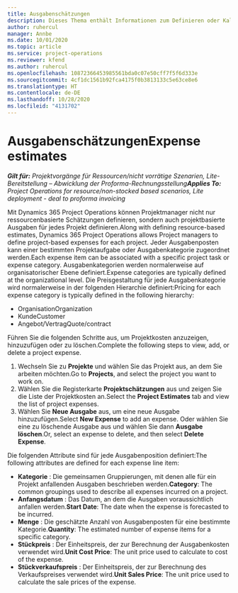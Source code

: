 ```yaml
---
title: Ausgabenschätzungen
description: Dieses Thema enthält Informationen zum Definieren oder Kalkulieren projektbasierter Ausgaben.
author: ruhercul
manager: Annbe
ms.date: 10/01/2020
ms.topic: article
ms.service: project-operations
ms.reviewer: kfend
ms.author: ruhercul
ms.openlocfilehash: 10872366453985561bda0c07e50cff7f5f6d333e
ms.sourcegitcommit: 4cf1dc1561b92fca4175f0b3813133c5e63ce8e6
ms.translationtype: HT
ms.contentlocale: de-DE
ms.lasthandoff: 10/28/2020
ms.locfileid: "4131702"
---
```

# <a name="expense-estimates"></a><span data-ttu-id="77028-103">Ausgabenschätzungen</span><span class="sxs-lookup"><span data-stu-id="77028-103">Expense estimates</span></span>
<span data-ttu-id="77028-104">_**Gilt für:** Projektvorgänge für Ressourcen/nicht vorrätige Szenarien, Lite-Bereitstellung – Abwicklung der Proforma-Rechnungsstellung_</span><span class="sxs-lookup"><span data-stu-id="77028-104">_**Applies To:** Project Operations for resource/non-stocked based scenarios, Lite deployment - deal to proforma invoicing_</span></span>

<span data-ttu-id="77028-105">Mit Dynamics 365 Project Operations können Projektmanager nicht nur ressourcenbasierte Schätzungen definieren, sondern auch projektbasierte Ausgaben für jedes Projekt definieren.</span><span class="sxs-lookup"><span data-stu-id="77028-105">Along with defining resource-based estimates, Dynamics 365 Project Operations allows Project managers to define project-based expenses for each project.</span></span> <span data-ttu-id="77028-106">Jeder Ausgabenposten kann einer bestimmten Projektaufgabe oder Ausgabenkategorie zugeordnet werden.</span><span class="sxs-lookup"><span data-stu-id="77028-106">Each expense item can be associated with a specific project task or expense category.</span></span> <span data-ttu-id="77028-107">Ausgabenkategorien werden normalerweise auf organisatorischer Ebene definiert.</span><span class="sxs-lookup"><span data-stu-id="77028-107">Expense categories are typically defined at the organizational level.</span></span> <span data-ttu-id="77028-108">Die Preisgestaltung für jede Ausgabenkategorie wird normalerweise in der folgenden Hierarchie definiert:</span><span class="sxs-lookup"><span data-stu-id="77028-108">Pricing for each expense category is typically defined in the following hierarchy:</span></span>

- <span data-ttu-id="77028-109">Organisation</span><span class="sxs-lookup"><span data-stu-id="77028-109">Organization</span></span>
- <span data-ttu-id="77028-110">Kunde</span><span class="sxs-lookup"><span data-stu-id="77028-110">Customer</span></span>
- <span data-ttu-id="77028-111">Angebot/Vertrag</span><span class="sxs-lookup"><span data-stu-id="77028-111">Quote/contract</span></span>

<span data-ttu-id="77028-112">Führen Sie die folgenden Schritte aus, um Projektkosten anzuzeigen, hinzuzufügen oder zu löschen.</span><span class="sxs-lookup"><span data-stu-id="77028-112">Complete the following steps to view, add, or delete a project expense.</span></span>

1. <span data-ttu-id="77028-113">Wechseln Sie zu **Projekte** und wählen Sie das Projekt aus, an dem Sie arbeiten möchten.</span><span class="sxs-lookup"><span data-stu-id="77028-113">Go to **Projects**, and select the project you want to work on.</span></span>
2. <span data-ttu-id="77028-114">Wählen Sie die Registerkarte **Projektschätzungen** aus und zeigen Sie die Liste der Projektkosten an.</span><span class="sxs-lookup"><span data-stu-id="77028-114">Select the **Project Estimates** tab and view the list of project expenses.</span></span>
3. <span data-ttu-id="77028-115">Wählen Sie **Neue Ausgabe** aus, um eine neue Ausgabe hinzuzufügen.</span><span class="sxs-lookup"><span data-stu-id="77028-115">Select **New Expense** to add an expense.</span></span> <span data-ttu-id="77028-116">Oder wählen Sie eine zu löschende Ausgabe aus und wählen Sie dann **Ausgabe löschen**.</span><span class="sxs-lookup"><span data-stu-id="77028-116">Or, select an expense to delete, and then select **Delete Expense**.</span></span>

<span data-ttu-id="77028-117">Die folgenden Attribute sind für jede Ausgabenposition definiert:</span><span class="sxs-lookup"><span data-stu-id="77028-117">The following attributes are defined for each expense line item:</span></span>

- <span data-ttu-id="77028-118">**Kategorie** : Die gemeinsamen Gruppierungen, mit denen alle für ein Projekt anfallenden Ausgaben beschrieben werden.</span><span class="sxs-lookup"><span data-stu-id="77028-118">**Category**: The common groupings used to describe all expenses incurred on a project.</span></span>
- <span data-ttu-id="77028-119">**Anfangsdatum** : Das Datum, an dem die Ausgaben voraussichtlich anfallen werden.</span><span class="sxs-lookup"><span data-stu-id="77028-119">**Start Date**: The date when the expense is forecasted to be incurred.</span></span>
- <span data-ttu-id="77028-120">**Menge** : Die geschätzte Anzahl von Ausgabenposten für eine bestimmte Kategorie.</span><span class="sxs-lookup"><span data-stu-id="77028-120">**Quantity**: The estimated number of expense items for a specific category.</span></span>
- <span data-ttu-id="77028-121">**Stückpreis** : Der Einheitspreis, der zur Berechnung der Ausgabenkosten verwendet wird.</span><span class="sxs-lookup"><span data-stu-id="77028-121">**Unit Cost Price**: The unit price used to calculate to cost of the expense.</span></span>
- <span data-ttu-id="77028-122">**Stückverkaufspreis** : Der Einheitspreis, der zur Berechnung des Verkaufspreises verwendet wird.</span><span class="sxs-lookup"><span data-stu-id="77028-122">**Unit Sales Price**: The unit price used to calculate the sale prices of the expense.</span></span>


